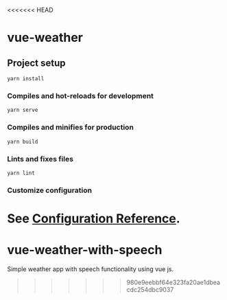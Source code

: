 <<<<<<< HEAD
# vue-weather

## Project setup
```
yarn install
```

### Compiles and hot-reloads for development
```
yarn serve
```

### Compiles and minifies for production
```
yarn build
```

### Lints and fixes files
```
yarn lint
```

### Customize configuration
See [Configuration Reference](https://cli.vuejs.org/config/).
=======
# vue-weather-with-speech
Simple weather app with speech functionality using vue js. 
>>>>>>> 980e9eebbf64e323fa20ae1dbeacdc254dbc9037

